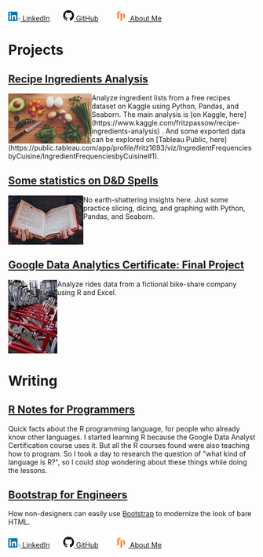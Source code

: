 [![LinkedIn icon](linkedin.png) LinkedIn](https://www.linkedin.com/in/fredrich-passow-4789146)
 &nbsp; &nbsp; &nbsp; 
[![GitHub icon](github.png) GitHub](https://github.com/fpassow)
 &nbsp; &nbsp; &nbsp; 
[![me](fp.png) About Me](about_me.html)

# Projects

## [Recipe Ingredients Analysis](https://www.kaggle.com/fritzpassow/recipe-ingredients-analysis)
<img align="left" src="katie-smith-uQs1802D0CQ-unsplash_SMALLER.jpg">
Analyze ingredient lists from a free recipes dataset on Kaggle using Python, Pandas, and Seaborn. The main analysis is [on Kaggle, here](https://www.kaggle.com/fritzpassow/recipe-ingredients-analysis) . And some exported data can be explored on [Tableau Public, here](https://public.tableau.com/app/profile/fritz1693/viz/IngredientFrequenciesbyCuisine/IngredientFrequenciesbyCuisine#1).
<br clear="left"/>

## [Some statistics on D&D Spells](https://www.kaggle.com/fritzpassow/some-statistics-on-d-d-spells)
<img align="left" src="annie-spratt-wseixWvrsD4-unsplash_SMALLER.jpg">
No earth-shattering insights here. Just some practice slicing, dicing, and graphing with Python, Pandas, and Seaborn.
<br clear="left"/>

## [Google Data Analytics Certificate: Final Project](https://fpassow.github.io/google_cert_project/)
<img align="left" src="who-s-denilo-GxEC8q7lm-M-unsplash_SMALLER.jpg">
Analyze rides data from a fictional bike-share company using R and Excel.
<br clear="left"/>

# Writing

## [R Notes for Programmers](https://docs.google.com/document/d/1G2h8k4SuW2E9RkhKtU9p3ehNwLWADwG2YjW7fM46O60/edit?usp=sharing)
Quick facts about the R programming language, for people who already know other languages. I started learning R because the Google
Data Analyst Certification course uses it. But all the R courses found were also teaching how to program. So I took a day to
research the question of "what kind of language is R?", so I could stop wondering about these things while doing the lessons.

## [Bootstrap for Engineers](https://fpassow.github.io/bootstrap4engineers.html)
How non-designers can easily use [Bootstrap](https://getbootstrap.com) to modernize the look
of bare HTML.


[![LinkedIn icon](linkedin.png) LinkedIn](https://www.linkedin.com/in/fredrich-passow-4789146)
 &nbsp; &nbsp; &nbsp; 
[![GitHub icon](github.png) GitHub](https://github.com/fpassow)
 &nbsp; &nbsp; &nbsp; 
[![me](fp.png) About Me](about_me.html)
